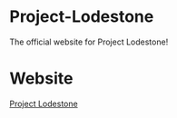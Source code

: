 # Project-Lodestone
The official website for Project Lodestone!

# Website
[Project Lodestone](https://team-lodestone.github.io/)